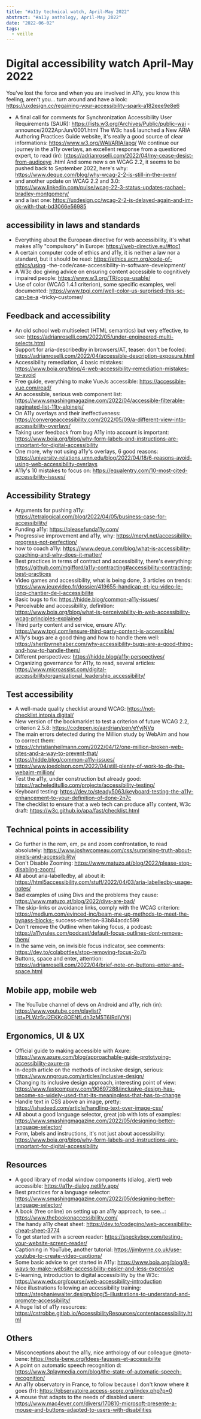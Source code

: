 ```yaml
---
title: "#a11y technical watch, April-May 2022"
abstract: "#a11y anthology, April-May 2022"
date: "2022-06-02"
tags:
  - veille
---
```


# Digital accessibility watch April-May 2022
You've lost the force and when you are involved in A11y, you know this feeling, aren't you... turn around and have a look: https://uxdesign.cc/regaining-your-accessibility-spark-a182eee9e8e6
- A final call for comments for Synchronization Accessibility User Requirements (SAUR): https://lists.w3.org/Archives/Public/public-wai -announce/2022AprJun/0001.html
The W3c has& launched a New ARIA Authoring Practices Guide website, it's really a good source of clear informations: https://www.w3.org/WAI/ARIA/apg/
We continue our journey in the a11y overlays, an excellent response from a questioned expert, to read (in): https://adrianroselli.com/2022/04/my-cease-desist-from-audioeye .html
And some new s on WCAG 2.2, it seems to be pushed back to September 2022, here's why: https://www.deque.com/blog/why-wcag-2-2-is-still-in-the-oven/
- and another update on WCAG 2.2 and 3.0: https://www.linkedin.com/pulse/wcag-22-3-status-updates-rachael-bradley-montgomery/
- and a last one: https://uxdesign.cc/wcag-2-2-is-delayed-again-and-im-ok-with-that-bd3066e56985

## accessibility in laws and standards
- Everything about the European directive for web accessibility, it's what makes a11y "compulsory" in Europe: https://web-directive.eu/#toc1
- A certain computer code of ethics and a11y, it is neither a law nor a standard, but it should be read: https://ethics.acm.org/code-of-ethics/using -the-code/case-accessibility-in-software-development/
- A W3c doc giving advice on ensuring content accessible to cognitively impaired people: https://www.w3.org/TR/coga-usable/
- Use of color (WCAG 1.4.1 criterion), some specific examples, well documented: https://www.tpgi.com/well-color-us-surprised-this-sc-can-be-a -tricky-customer/

## Feedback and accessibility
- An old school web multiselect (HTML semantics) but very effective, to see: https://adrianroselli.com/2022/05/under-engineered-multi-selects.html
- Support for aria-describedby in browsers/AT, teaser: don't be fooled: https://adrianroselli.com/2022/04/accessible-description-exposure.html
- Accessibility remediation, 4 basic mistakes: https://www.boia.org/blog/4-web-accessibility-remediation-mistakes-to-avoid
- Free guide, everything to make VueJs accessible: https://accessible-vue.com/read/
- An accessible, serious web component list: https://www.smashingmagazine.com/2022/04/accessible-filterable-paginated-list-11ty-alpinejs/
- On A11y overlays and their ineffectiveness: https://convergeaccessibility.com/2022/05/09/a-different-view-into-accessibility-overlays/
- Taking user feedback from bug A11y into account is important: https://www.boia.org/blog/why-form-labels-and-instructions-are-important-for-digital-accessibility
- One more, why not using a11y's overlays, 6 good reasons: https://university-relations.umn.edu/blog/2022/04/18/6-reasons-avoid-using-web-accessibility-overlays
- A11y's 10 mistakes to focus on: https://equalentry.com/10-most-cited-accessibility-issues/


## Accessibility Strategy
- Arguments for pushing a11y: https://tetralogical.com/blog/2022/04/05/business-case-for-accessibility/
- Funding a11y: https://pleasefunda11y.com/
- Progressive improvement and a11y, why: https://meryl.net/accessibility-progress-not-perfection/
- how to coach a11y: https://www.deque.com/blog/what-is-accessibility-coaching-and-why-does-it-matter/
- Best practices in terms of contract and accessibility, there's everything: https://github.com/mgifford/a11y-contracting#accessibility-contracting-best-practices
- Video games and accessibility, what is being done, 3 articles on trends: https://www.jeuxvideo.fr/dossier/419655-handicap-et-jeu-video-le-long-chantier-de-l-accessibilite
- Basic bugs to fix: https://hidde.blog/common-a11y-issues/
- Perceivable and accessibility, definition: https://www.boia.org/blog/what-is-perceivability-in-web-accessibility-wcag-principles-explained
- Third party content and service, ensure A11y: https://www.tpgi.com/ensure-third-party-content-is-accessible/
- A11y's bugs are a good thing and how to handle them well: https://sheribyrnehaber.com/why-accessibility-bugs-are-a-good-thing-and-how-to-handle-them/
- Different perspectives: https://hidde.blog/a11y-perspectives/
- Organizing governance for A11y, to read, several articles: https://www.microassist.com/digital-accessibility/organizational_leadership_accessibility/

## Test accessibility
- A well-made quality checklist around WCAG: https://not-checklist.intopia.digital/
- New version of the bookmarklet to test a criterion of future WCAG 2.2, criterion 2.5.8: https://codepen.io/aardrian/pen/eYyjNVg
- The main errors detected during the Million study by WebAim and how to correct them:
 - https://christianheilmann.com/2022/04/12/one-million-broken-web-sites-and-a-way-to-prevent-that/
 - https://hidde.blog/common-a11y-issues/
 - https://www.joedolson.com/2022/04/still-plenty-of-work-to-do-the-webaim-million/
- Test the a11y, under construction but already good: https://racheleditullio.com/projects/accessibility-testing/
- Keyboard testing: https://dev.to/steady5063/keyboard-testing-the-a11y-enhancement-to-your-definition-of-done-2n7c
- The checklist to ensure that a web tech can produce a11y content, W3c draft: https://w3c.github.io/apa/fast/checklist.html

## Technical points in accessibility
- Go further in the rem, em, px and zoom confrontation, to read absolutely: https://www.joshwcomeau.com/css/surprising-truth-about-pixels-and-accessibility/
- Don't Disable Zooming: https://www.matuzo.at/blog/2022/please-stop-disabling-zoom/
- All about aria-labelledby, all about it: https://html5accessibility.com/stuff/2022/04/03/aria-labelledby-usage-notes/
- Bad examples of using Divs and the problems they cause: https://www.matuzo.at/blog/2022/divs-are-bad/
- The skip-links or avoidance links, comply with the WCAG criterion: https://medium.com/evinced-inc/beam-me-up-methods-to-meet-the-bypass-blocks- success-criterion-83b84acdc599
- Don't remove the Outline when taking focus, a podcast: https://a11yrules.com/podcast/default-focus-outlines-dont-remove-them/
- In the same vein, on invisible focus indicator, see comments: https://dev.to/colabottles/stop-removing-focus-2o7b
- Buttons, space and enter, attention: https://adrianroselli.com/2022/04/brief-note-on-buttons-enter-and-space.html

## Mobile app, mobile web
- The YouTube channel of devs on Android and a11y, rich (in): https://www.youtube.com/playlist?list=PLWz5rJ2EKKc8OENfLdh3zM5T6IRdlVYKj

## Ergonomics, UI & UX
- Official guide to making accessible with Axure: https://www.axure.com/blog/approachable-guide-prototyping-accessibility-axure-rp
- In-depth article on the methods of inclusive design, serious: https://www.nngroup.com/articles/inclusive-design/
- Changing its inclusive design approach, interesting point of view: https://www.fastcompany.com/90697288/inclusive-design-has-become-so-widely-used-that-its-meaningless-that-has-to-change
- Handle text in CSS above an image, pretty: https://ishadeed.com/article/handling-text-over-image-css/
- All about a good language selector, great job with lots of examples: https://www.smashingmagazine.com/2022/05/designing-better-language-selector/
- Form, labels and instructions, it's not just about accessibility: https://www.boia.org/blog/why-form-labels-and-instructions-are-important-for-digital-accessibility

## Resources
- A good library of modal window components (dialog, alert) web accessible: https://a11y-dialog.netlify.app/
- Best practices for a language selector: https://www.smashingmagazine.com/2022/05/designing-better-language-selector/
- A book (free online) on setting up an a11y approach, to see...: https://www.thebookonaccessibility.com/
- The handy a11y cheat sheet: https://dev.to/codegino/web-accessibility-cheat-sheet-3774
- To get started with a screen reader: https://speckyboy.com/testing-your-website-screen-reader/
- Captioning in YouTube, another tutorial: https://jimbyrne.co.uk/use-youtube-to-create-video-captions/
- Some basic advice to get started in A11y: https://www.boia.org/blog/8-ways-to-make-website-accessibility-easier-and-less-expensive
- E-learning, introduction to digital accessibility by the W3c: https://www.edx.org/course/web-accessibility-introduction
- Nice illustrations following an accessibility training: https://stephaniewalter.design/blog/5-illustrations-to-understand-and-promote-accessibility/
- A huge list of a11y resources: https://cstrobbe.gitlab.io/AccessibilityResources/contentaccessibility.html

## Others
- Misconceptions about the a11y, nice anthology of our colleague @nota-bene: https://nota-bene.org/Idees-fausses-et-accessibilite
- A point on automatic speech recognition d: https://www.3playmedia.com/blog/the-state-of-automatic-speech-recognition/
- An a11y observatory in France, to follow because I don't know where it goes (fr): https://observatoire.access-score.org/index.php?p=0
- A mouse that adapts to the needs of disabled users: https://www.mac4ever.com/divers/170810-microsoft-presente-a-mouse-and-buttons-adapted-to-users-with-disabilities
